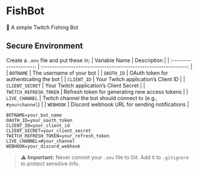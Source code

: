 # FishBot
🎣 A simple Twitch Fishing Bot


## Secure Environment
Create a `.env` file and put these in;
|     Variable Name      |                           Description                           |
| :--------------------: | :-------------------------------------------------------------: |
|       `BOTNAME`        |                    The username of your bot                     |
|       `OAUTH_ID`       |             OAuth token for authenticating the bot              |
|      `CLIENT_ID`       |               Your Twitch application’s Client ID               |
|    `CLIENT_SECRET`     |             Your Twitch application’s Client Secret             |
| `TWITCH_REFRESH_TOKEN` |         Refresh token for generating new access tokens          |
|     `LIVE_CHANNEL`     | Twitch channel the bot should connect to (e.g., `#yourchannel`) |
|       `WEBHOOK`        |          Discord webhook URL for sending notifications          |



```
BOTNAME=your_bot_name
OAUTH_ID=your_oauth_token
CLIENT_ID=your_client_id
CLIENT_SECRET=your_client_secret
TWITCH_REFRESH_TOKEN=your_refresh_token
LIVE_CHANNEL=#your_channel
WEBHOOK=your_discord_webhook
```

> ⚠️ **Important:** Never commit your `.env` file to Git. Add it to `.gitignore` to protect sensitive info.